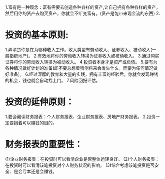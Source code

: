 1.富有是一种观念：富有需要去创造各种各样的资产,让自己拥有各种各样的资产，然后用你的资产去购买资产，你就会不断变富有。(资产是能带来现金流的东西)
2.
# 投资的基本原则:
1.弄清楚你是在为哪种收入工作。收入类型有劳动收入、证券收入、被动收入(一般指房地产)。
2.有效地将你的劳动收入转换为证券收入或被动收入。
3.通过购买证券将你的劳动收入转换为被动收入。
4.投资者本身才是资产或负债。
5.要有为各种情况做好计划的准备(即不要总想着猜测将来会发生什么，而要为任何情况做好准备)。
6.经过深厚的教育和大量的实践，拥有丰富的经验后，你就会发现赚钱的机会，钱也就会自动找上门。
7.风险回报评估。

# 投资的延伸原则：
1.要会阅读财务报表：个人财务报表、企业财务报表、房地产财务报表。
2.投资一定要抱着可以赚钱的目的。

# 财务报表的重要性：
(1)企业财务报表：在投资时可以看清企业是否整体运转良好。
(2)个人财务报表：在投资时可以看清该笔投资对个人财务状况的影响。
(3)综合考虑该笔投资是否安全、是会亏本还是会赚钱。

